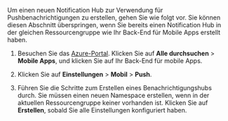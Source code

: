 Um einen neuen Notification Hub zur Verwendung für Pushbenachrichtigungen zu erstellen, gehen Sie wie folgt vor. Sie können diesen Abschnitt überspringen, wenn Sie bereits einen Notification Hub in der gleichen Ressourcengruppe wie Ihr Back-End für Mobile Apps erstellt haben.

1. Besuchen Sie das [Azure-Portal]. Klicken Sie auf **Alle durchsuchen** > **Mobile Apps**, und klicken Sie auf Ihr Back-End für mobile Apps.

2. Klicken Sie auf **Einstellungen** > **Mobil** > **Push**.

2. Führen Sie die Schritte zum Erstellen eines Benachrichtigungshubs durch. Sie müssen einen neuen Namespace erstellen, wenn in der aktuellen Ressourcengruppe keiner vorhanden ist. Klicken Sie auf **Erstellen**, sobald Sie alle Einstellungen konfiguriert haben.


[Azure-Portal]: https://portal.azure.com/

<!---HONumber=Nov15_HO2-->